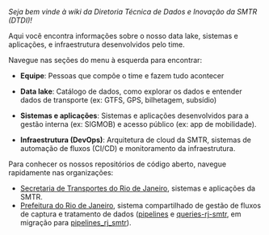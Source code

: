 
*Seja bem vinde à wiki da Diretoria Técnica de Dados e Inovação da SMTR (DTDI)!*

Aqui você encontra informações sobre o nosso data lake, sistemas e aplicações, e infraestrutura desenvolvidos pelo time.

Navegue nas seções do menu à esquerda para encontrar:

- **Equipe**: Pessoas que compõe o time e fazem tudo acontecer

- **Data lake**: Catálogo de dados, como explorar os dados e entender dados de transporte (ex: GTFS, GPS, bilhetagem, subsídio)

- **Sistemas e aplicações**: Sistemas e aplicações desenvolvidos para a gestão interna (ex: SIGMOB) e acesso público (ex: app de mobilidade).

- **Infraestrutura (DevOps)**: Arquitetura de cloud da SMTR, sistemas de automação de fluxos (CI/CD) e monitoramento da infraestrutura.

Para conhecer os nossos repositórios de código aberto, navegue rapidamente nas organizações:

- [Secretaria de Transportes do Rio de Janeiro](https://github.com/RJ-SMTR), sistemas e aplicações da SMTR.
- [Prefeitura do Rio de Janeiro](https://github.com/prefeitura-rio/), sistema compartilhado de gestão de fluxos de captura e tratamento de dados ([pipelines](https://github.com/prefeitura-rio/pipelines) e [queries-rj-smtr](https://github.com/prefeitura-rio/queries-rj-smtr), em migração para [pipelines_rj_smtr](https://github.com/prefeitura-rio/pipelines_rj_smtr)).